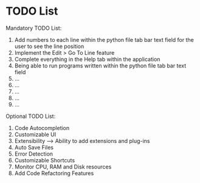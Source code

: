 # TODO List

Mandatory TODO List:
1. Add numbers to each line within the python file tab bar text field for the user to see the line position
2. Implement the Edit > Go To Line feature
3. Complete everything in the Help tab within the application
4. Being able to run programs written within the python file tab bar text field
5. ...
6. ...
7. ...
8. ...
9. ...

Optional TODO List:
1. Code Autocompletion
2. Customizable UI
3. Extensibility --> Ability to add extensions and plug-ins
4. Auto Save Files
5. Error Detection
6. Customizable Shortcuts
7. Monitor CPU, RAM and Disk resources
8. Add Code Refactoring Features